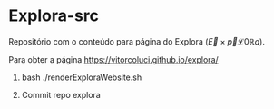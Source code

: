 # Explora-src
Repositório com o conteúdo para página do Explora ($\vec{E}\times\vec{p}\mathcal{L}0\mathbb{R}a$).

Para obter a página https://vitorcoluci.github.io/explora/


1) bash ./renderExploraWebsite.sh

2) Commit repo explora

